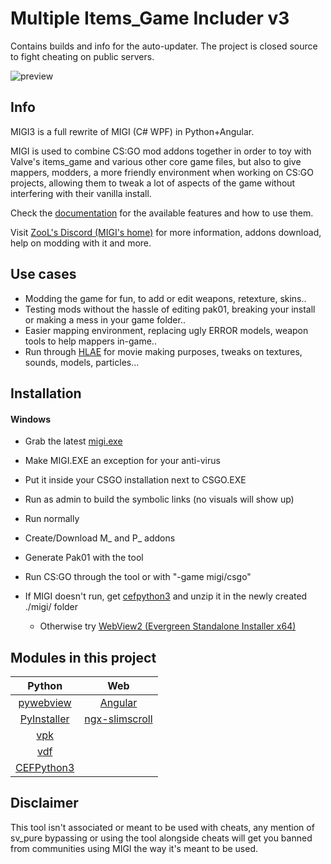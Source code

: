 # Multiple Items_Game Includer v3
 
Contains builds and info for the auto-updater. The project is closed source to fight cheating on public servers.

![preview](https://raw.githubusercontent.com/ZooLSmith/MIGI3/main/preview.png)

## Info

MIGI3 is a full rewrite of MIGI (C# WPF) in Python+Angular.

MIGI is used to combine CS:GO mod addons together in order to toy with Valve's items_game and various other core game files, but also to give mappers, modders, a more friendly environment when working on CS:GO projects, allowing them to tweak a lot of aspects of the game without interfering with their vanilla install.

Check the [documentation](http://zoolsmith.free.fr/migi) for the available features and how to use them.

Visit [ZooL's Discord (MIGI's home)](http://zoolsmith.free.fr/discord) for more information, addons download, help on modding with it and more.

## Use cases

- Modding the game for fun, to add or edit weapons, retexture, skins..
- Testing mods without the hassle of editing pak01, breaking your install or making a mess in your game folder..
- Easier mapping environment, replacing ugly ERROR models, weapon tools to help mappers in-game..
- Run through [HLAE](https://github.com/advancedfx/advancedfx) for movie making purposes, tweaks on textures, sounds, models, particles...

## Installation

#### Windows
- Grab the latest [migi.exe](http://raw.githubusercontent.com/ZooLSmith/MIGI3/main/migi.exe)
- Make MIGI.EXE an exception for your anti-virus
- Put it inside your CSGO installation next to CSGO.EXE
- Run as admin to build the symbolic links (no visuals will show up)
- Run normally
- Create/Download M_ and P_ addons
- Generate Pak01 with the tool
- Run CS:GO through the tool or with "-game migi/csgo"

- If MIGI doesn't run, get [cefpython3](http://raw.githubusercontent.com/ZooLSmith/MIGI3/main/cefpython3.zip) and unzip it in the newly created ./migi/ folder
	- Otherwise try [WebView2 (Evergreen Standalone Installer x64)](https://developer.microsoft.com/en-us/microsoft-edge/webview2/)

## Modules in this project

| Python | Web |
|:-:|:-:|
|[pywebview](https://pywebview.flowrl.com/)|[Angular](https://angular.io/)|
|[PyInstaller](https://www.pyinstaller.org/)|[ngx-slimscroll](https://www.npmjs.com/package/ngx-slimscroll)|
|[vpk](https://github.com/ValvePython/vpk)||
|[vdf](https://github.com/ValvePython/vdf)||
|[CEFPython3](https://github.com/cztomczak/cefpython)||

## Disclaimer

This tool isn't associated or meant to be used with cheats, any mention of sv_pure bypassing or using the tool alongside cheats will get you banned from communities using MIGI the way it's meant to be used.
